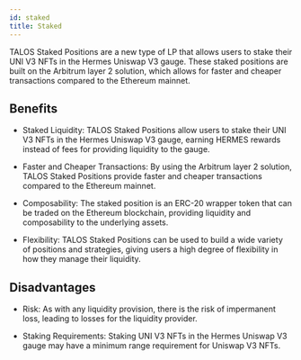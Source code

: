 ```yaml
---
id: staked
title: Staked
---
```


[//]: # (TODO: add that positions can be associated with any strategy)
[//]: # (TODO: pools together users so they can stake every epoch together, bringing down costs)
[//]: # (TODO: if there is no staking incentive active, all feels are collected as protocol fees)

TALOS Staked Positions are a new type of LP that allows users to stake their UNI V3 NFTs in the Hermes Uniswap V3 gauge. These staked positions are built on the Arbitrum layer 2 solution, which allows for faster and cheaper transactions compared to the Ethereum mainnet.

## Benefits

- Staked Liquidity: TALOS Staked Positions allow users to stake their UNI V3 NFTs in the Hermes Uniswap V3 gauge, earning HERMES rewards instead of fees for providing liquidity to the gauge.

- Faster and Cheaper Transactions: By using the Arbitrum layer 2 solution, TALOS Staked Positions provide faster and cheaper transactions compared to the Ethereum mainnet.

- Composability: The staked position is an ERC-20 wrapper token that can be traded on the Ethereum blockchain, providing liquidity and composability to the underlying assets.

- Flexibility: TALOS Staked Positions can be used to build a wide variety of positions and strategies, giving users a high degree of flexibility in how they manage their liquidity.

## Disadvantages

- Risk: As with any liquidity provision, there is the risk of impermanent loss, leading to losses for the liquidity provider.

- Staking Requirements: Staking UNI V3 NFTs in the Hermes Uniswap V3 gauge may have a minimum range requirement for Uniswap V3 NFTs.
